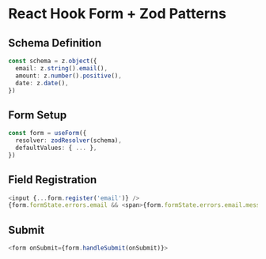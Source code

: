 # React Hook Form + Zod Patterns

## Schema Definition
```typescript
const schema = z.object({
  email: z.string().email(),
  amount: z.number().positive(),
  date: z.date(),
})
```

## Form Setup
```typescript
const form = useForm({
  resolver: zodResolver(schema),
  defaultValues: { ... },
})
```

## Field Registration
```typescript
<input {...form.register('email')} />
{form.formState.errors.email && <span>{form.formState.errors.email.message}</span>}
```

## Submit
```typescript
<form onSubmit={form.handleSubmit(onSubmit)}>
```
